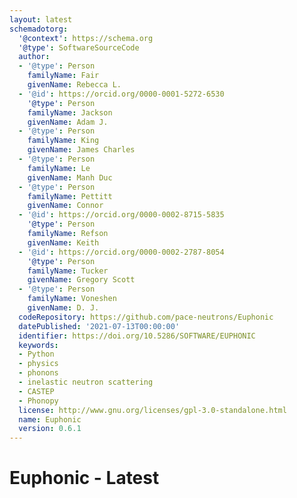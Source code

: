 ```yaml
---
layout: latest
schemadotorg:
  '@context': https://schema.org
  '@type': SoftwareSourceCode
  author:
  - '@type': Person
    familyName: Fair
    givenName: Rebecca L.
  - '@id': https://orcid.org/0000-0001-5272-6530
    '@type': Person
    familyName: Jackson
    givenName: Adam J.
  - '@type': Person
    familyName: King
    givenName: James Charles
  - '@type': Person
    familyName: Le
    givenName: Manh Duc
  - '@type': Person
    familyName: Pettitt
    givenName: Connor
  - '@id': https://orcid.org/0000-0002-8715-5835
    '@type': Person
    familyName: Refson
    givenName: Keith
  - '@id': https://orcid.org/0000-0002-2787-8054
    '@type': Person
    familyName: Tucker
    givenName: Gregory Scott
  - '@type': Person
    familyName: Voneshen
    givenName: D. J.
  codeRepository: https://github.com/pace-neutrons/Euphonic
  datePublished: '2021-07-13T00:00:00'
  identifier: https://doi.org/10.5286/SOFTWARE/EUPHONIC
  keywords:
  - Python
  - physics
  - phonons
  - inelastic neutron scattering
  - CASTEP
  - Phonopy
  license: http://www.gnu.org/licenses/gpl-3.0-standalone.html
  name: Euphonic
  version: 0.6.1
---
```

# Euphonic - Latest
